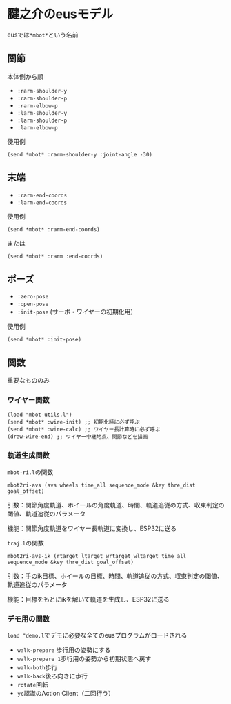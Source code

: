 # 腱之介のeusモデル

eusでは```*mbot*```という名前

## 関節
本体側から順
- ```:rarm-shoulder-y```
- ```:rarm-shoulder-p```
- ```:rarm-elbow-p```
- ```:larm-shoulder-y```
- ```:larm-shoulder-p```
- ```:larm-elbow-p```

使用例

```
(send *mbot* :rarm-shoulder-y :joint-angle -30)
```

## 末端
- ```:rarm-end-coords```
- ```:larm-end-coords```

使用例

```
(send *mbot* :rarm-end-coords)
```
または
```
(send *mbot* :rarm :end-coords)
```

## ポーズ
- ```:zero-pose```
- ```:open-pose```
- ```:init-pose``` (サーボ・ワイヤーの初期化用）

使用例

```
(send *mbot* :init-pose)
```
## 関数
重要なもののみ

### ワイヤー関数
```
(load "mbot-utils.l")
(send *mbot* :wire-init) ;; 初期化時に必ず呼ぶ
(send *mbot* :wire-calc) ;; ワイヤー長計算時に必ず呼ぶ
(draw-wire-end) ;; ワイヤー中継地点、関節などを描画
```
### 軌道生成関数
```mbot-ri.l```の関数
```
mbot2ri-avs (avs wheels time_all sequence_mode &key thre_dist goal_offset)
```
引数：関節角度軌道、ホイールの角度軌道、時間、軌道追従の方式、収束判定の閾値、軌道追従のパラメータ

機能：関節角度軌道をワイヤー長軌道に変換し、ESP32に送る

```traj.l```の関数
```
mbot2ri-avs-ik (rtarget ltarget wrtarget wltarget time_all sequence_mode &key thre_dist goal_offset)
```
引数：手のik目標、ホイールの目標、時間、軌道追従の方式、収束判定の閾値、軌道追従のパラメータ

機能：目標をもとにikを解いて軌道を生成し、ESP32に送る

### デモ用の関数
```load "demo.l```でデモに必要な全てのeusプログラムがロードされる
- ```walk-prepare``` 歩行用の姿勢にする
- ```walk-prepare 1```歩行用の姿勢から初期状態へ戻す
- ```walk-both```歩行
- ```walk-back```後ろ向きに歩行
- ```rotate```回転
- ```yc```認識のAction Client（二回行う）
